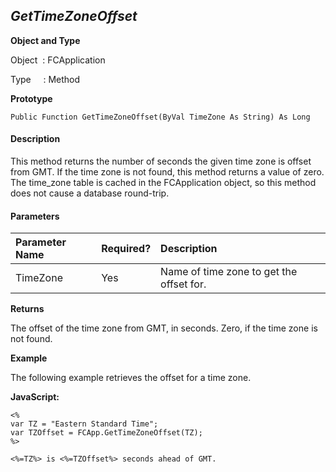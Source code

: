 _GetTimeZoneOffset_
-------------------

**Object and Type**

Object  : FCApplication

Type     : Method

**Prototype**

```
Public Function GetTimeZoneOffset(ByVal TimeZone As String) As Long
```

#### Description

This method returns the number of seconds the given time zone is offset from GMT. If the time zone is not found, this method returns a value of zero. The time_zone table is cached in the FCApplication object, so this method does not cause a database round-trip.

#### Parameters

| Parameter Name | Required? | Description |
|:--- |:--- |:--- |
| TimeZone | Yes | Name of time zone to get the offset for. |

**Returns**

The offset of the time zone from GMT, in seconds. Zero, if the time zone is not found.

**Example**

The following example retrieves the offset for a time zone.

**JavaScript:**
```
<%
var TZ = "Eastern Standard Time";
var TZOffset = FCApp.GetTimeZoneOffset(TZ);
%>

<%=TZ%> is <%=TZOffset%> seconds ahead of GMT.
```